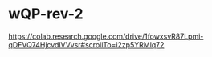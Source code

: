 # wQP-rev-2
https://colab.research.google.com/drive/1fowxsvR87Lpmi-qDFVQ74HjcvdlVVvsr#scrollTo=i2zp5YRMlq72
